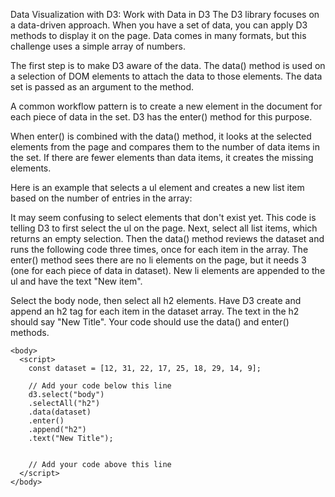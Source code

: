 Data Visualization with D3: Work with Data in D3
The D3 library focuses on a data-driven approach. When you have a set of data, you can apply D3 methods to display it on the page. Data comes in many formats, but this challenge uses a simple array of numbers.

The first step is to make D3 aware of the data. The data() method is used on a selection of DOM elements to attach the data to those elements. The data set is passed as an argument to the method.

A common workflow pattern is to create a new element in the document for each piece of data in the set. D3 has the enter() method for this purpose.

When enter() is combined with the data() method, it looks at the selected elements from the page and compares them to the number of data items in the set. If there are fewer elements than data items, it creates the missing elements.

Here is an example that selects a ul element and creates a new list item based on the number of entries in the array:

<body>
  <ul></ul>
  <script>
    const dataset = ["a", "b", "c"];
    d3.select("ul").selectAll("li")
      .data(dataset)
      .enter()
      .append("li")
      .text("New item");
  </script>
</body>
It may seem confusing to select elements that don't exist yet. This code is telling D3 to first select the ul on the page. Next, select all list items, which returns an empty selection. Then the data() method reviews the dataset and runs the following code three times, once for each item in the array. The enter() method sees there are no li elements on the page, but it needs 3 (one for each piece of data in dataset). New li elements are appended to the ul and have the text "New item".


Select the body node, then select all h2 elements. Have D3 create and append an h2 tag for each item in the dataset array. The text in the h2 should say "New Title". Your code should use the data() and enter() methods.
```
<body>
  <script>
    const dataset = [12, 31, 22, 17, 25, 18, 29, 14, 9];
    
    // Add your code below this line
    d3.select("body")
    .selectAll("h2")
    .data(dataset)
    .enter()
    .append("h2")
    .text("New Title");
    
    
    // Add your code above this line
  </script>
</body>
```